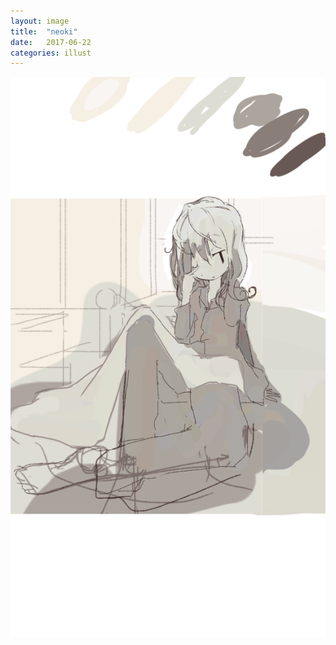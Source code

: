 ```yaml
---
layout: image
title:  "neoki"
date:   2017-06-22
categories: illust
---
```



![-neoki-][image]


[image]: /resources/2017-06-22-neoki.png
